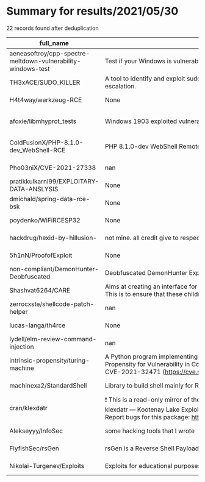 
# Summary for results/2021/05/30
    
22 records found after deduplication

| full_name | description | html_url | matched_list | matched_count | pushed_at | size | stargazers_count | language | forks_count |
|--------------------------------------------------------------|------------------------------------------------------------------------------------------------------------------------------------------------------------------------------------------------------------------------------------------------------------------|---------------------------------------------------------------------------------|----------------------------------|-----------------|---------------------------|--------|--------------------|------------------|---------------|
| aeneasoftroy/cpp-spectre-meltdown-vulnerability-windows-test | Test if your Windows is vulnerable for the Spectre/Meltdown exploit | https://github.com/aeneasoftroy/cpp-spectre-meltdown-vulnerability-windows-test | ['exploit'] | 1 | 2021-05-30 23:42:23+00:00 | 128 | 15 | C | 3 |
| TH3xACE/SUDO_KILLER | A tool to identify and exploit sudo rules' misconfigurations and vulnerabilities within sudo for linux privilege escalation. | https://github.com/TH3xACE/SUDO_KILLER | ['exploit'] | 1 | 2021-05-30 02:03:09+00:00 | 6792 | 1246 | Shell | 177 |
| H4t4way/werkzeug-RCE | None | https://github.com/H4t4way/werkzeug-RCE | ['rce'] | 1 | 2021-05-30 22:53:23+00:00 | 6 | 0 | Python | 0 |
| afoxie/libmhyprot_tests | Windows 1903 exploited vulnerable driver PoC | https://github.com/afoxie/libmhyprot_tests | ['exploit', 'vulnerability poc'] | 2 | 2021-05-30 21:01:37+00:00 | 2108 | 0 | C++ | 0 |
| ColdFusionX/PHP-8.1.0-dev_WebShell-RCE | PHP 8.1.0-dev WebShell Remote Code Execution | https://github.com/ColdFusionX/PHP-8.1.0-dev_WebShell-RCE | ['rce', 'remote code execution'] | 2 | 2021-05-30 21:38:39+00:00 | 8 | 2 | Python | 0 |
| Pho03niX/CVE-2021-27338 | nan | https://github.com/Pho03niX/CVE-2021-27338 | ['cve-2'] | 1 | 2021-05-30 17:17:04+00:00 | 3 | 0 | nan | 0 |
| pratikkulkarni99/EXPLOITARY-DATA-ANSLYSIS | None | https://github.com/pratikkulkarni99/EXPLOITARY-DATA-ANSLYSIS | ['exploit'] | 1 | 2021-05-30 17:02:31+00:00 | 220 | 0 | Jupyter Notebook | 0 |
| dmichald/spring-data-rce-bsk | None | https://github.com/dmichald/spring-data-rce-bsk | ['rce'] | 1 | 2021-05-30 16:49:17+00:00 | 2 | 0 | Java | 0 |
| poydenko/WiFiRCESP32 | None | https://github.com/poydenko/WiFiRCESP32 | ['rce'] | 1 | 2021-05-30 11:03:19+00:00 | 0 | 0 | | 0 |
| hackdrug/hexid-by-hillusion- | not mine. all credit give to respectful owner Hillusion Exploit ID | https://github.com/hackdrug/hexid-by-hillusion- | ['exploit'] | 1 | 2021-05-30 10:57:23+00:00 | 14 | 0 | PHP | 0 |
| 5h1nN/ProofofExploit | None | https://github.com/5h1nN/ProofofExploit | ['exploit'] | 1 | 2021-05-30 04:17:28+00:00 | 0 | 0 | | 0 |
| non-compliant/DemonHunter-Deobfuscated | Deobfuscated DemonHunter Exploit Kit. | https://github.com/non-compliant/DemonHunter-Deobfuscated | ['exploit'] | 1 | 2021-05-30 03:07:09+00:00 | 3750 | 2 | PHP | 1 |
| Shashvat6264/CARE | Aims at creating an interface for people to report and track children who have been abandoned/orphaned. This is to ensure that these children do not get exploited for cheap labour or fall into the trap of trafficking. | https://github.com/Shashvat6264/CARE | ['exploit'] | 1 | 2021-05-30 03:55:22+00:00 | 48031 | 0 | JavaScript | 4 |
| zerrocxste/shellcode-patch-helper | nan | https://github.com/zerrocxste/shellcode-patch-helper | ['shellcode'] | 1 | 2021-05-30 10:42:45+00:00 | 15 | 0 | C++ | 0 |
| lucas-langa/th4rce | None | https://github.com/lucas-langa/th4rce | ['rce'] | 1 | 2021-05-30 18:23:52+00:00 | 819 | 0 | JavaScript | 0 |
| lydell/elm-review-command-injection | nan | https://github.com/lydell/elm-review-command-injection | ['command injection'] | 1 | 2021-05-30 08:33:05+00:00 | 14 | 0 | Elm | 0 |
| intrinsic-propensity/turing-machine | A Python program implementing and exploiting the Minsky Turing machine considered in the paper "Intrinsic Propensity for Vulnerability in Computers? Arbitrary Code Execution in the Universal Turing Machine" as per CVE-2021-32471 (https://cve.mitre.org/cgi- | https://github.com/intrinsic-propensity/turing-machine | ['exploit'] | 1 | 2021-05-30 05:25:24+00:00 | 63 | 55 | Python | 4 |
| machinexa2/StandardShell | Library to build shell mainly for RCEs. | https://github.com/machinexa2/StandardShell | ['rce'] | 1 | 2021-05-30 23:21:07+00:00 | 51 | 0 | Python | 0 |
| cran/klexdatr | :exclamation: This is a read-only mirror of the CRAN R package repository. klexdatr — Kootenay Lake Exploitation Study Data. Homepage: https://github.com/poissonconsulting/klexdatr Report bugs for this package: https://github.com/poissonconsulting/klexda | https://github.com/cran/klexdatr | ['exploit'] | 1 | 2021-05-30 05:21:38+00:00 | 2348 | 0 | R | 0 |
| Alekseyyy/InfoSec | some hacking tools that I wrote | https://github.com/Alekseyyy/InfoSec | ['exploit'] | 1 | 2021-05-30 00:50:31+00:00 | 9 | 0 | C# | 2 |
| FlyfishSec/rsGen | rsGen is a Reverse Shell Payload Generator for hacking. | https://github.com/FlyfishSec/rsGen | ['exploit'] | 1 | 2021-05-30 06:15:24+00:00 | 33916 | 63 | | 26 |
| Nikolai-Turgenev/Exploits | Exploits for educational purposes only | https://github.com/Nikolai-Turgenev/Exploits | ['exploit'] | 1 | 2021-05-30 23:33:09+00:00 | 3 | 0 | PHP | 0 |
